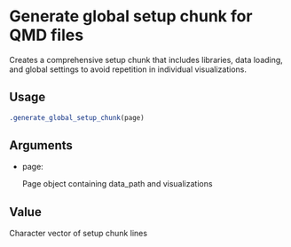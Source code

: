# Generate global setup chunk for QMD files

Creates a comprehensive setup chunk that includes libraries, data
loading, and global settings to avoid repetition in individual
visualizations.

## Usage

``` r
.generate_global_setup_chunk(page)
```

## Arguments

- page:

  Page object containing data_path and visualizations

## Value

Character vector of setup chunk lines
